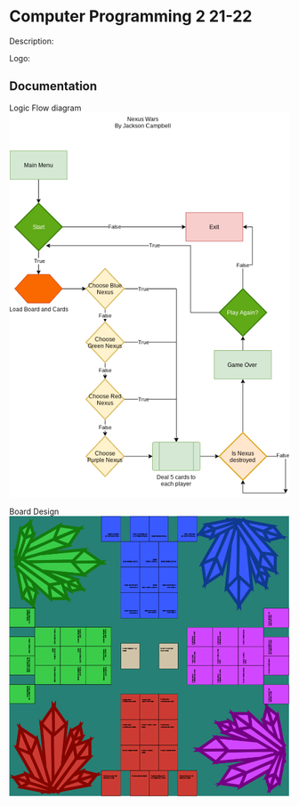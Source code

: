 # Computer Programming 2 21-22
Description: 

Logo:

## Documentation
Logic Flow diagram
![Nexus Wars drawio](https://github.com/Stackson/CompProgram2-21-22/blob/main/Nexus%20Wars.drawio.png)

Board Design
![](https://github.com/Stackson/CompProgram2-21-22/blob/main/Artboard%201.png)
